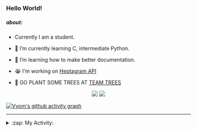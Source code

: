 ### Hello World!

##### about:
- Currently I am a student.
- 🌱 I’m currently learning C, intermediate Python.
- 🌱 I’m learning how to make better documentation.
- 😭 I'm working on [Heptagram API](https://github.com/Heptagram-Bot/api)

- 🌱 GO PLANT SOME TREES AT [TEAM TREES](https://teamtrees.org/)

<p align="center">
  <a href="https://twitter.com/Vyvy_viM"><img target="_blank" src="https://img.shields.io/badge/twitter%20@Vyvy_viM-0D95E8?style=for-the-badge&logo=twitter&logoColor=white"/></a> 
  <a href="https://vyvy-vi.github.io/portfolio"><img target="_blank" src="https://img.shields.io/badge/-I%27m_craving_for_open_source-green?style=for-the-badge&logo=github&logoColor=black"/></a> 
</p>

[![Vyom's github activity graph](https://activity-graph.herokuapp.com/graph?username=Vyvy-vi)](https://github.com/ashutosh00710/github-readme-activity-graph)

---
<details>
  <summary>:zap: My Activity:</summary>
  
<!--START_SECTION:waka-->
**I'm a Night 🦉** 

```text
🌞 Morning    38 commits     █░░░░░░░░░░░░░░░░░░░░░░░░   6.07% 
🌆 Daytime    132 commits    █████░░░░░░░░░░░░░░░░░░░░   21.09% 
🌃 Evening    235 commits    █████████░░░░░░░░░░░░░░░░   37.54% 
🌙 Night      221 commits    ████████░░░░░░░░░░░░░░░░░   35.3%

```
📅 **I'm Most Productive on Sunday** 

```text
Monday       68 commits     ██░░░░░░░░░░░░░░░░░░░░░░░   10.86% 
Tuesday      83 commits     ███░░░░░░░░░░░░░░░░░░░░░░   13.26% 
Wednesday    88 commits     ███░░░░░░░░░░░░░░░░░░░░░░   14.06% 
Thursday     84 commits     ███░░░░░░░░░░░░░░░░░░░░░░   13.42% 
Friday       55 commits     ██░░░░░░░░░░░░░░░░░░░░░░░   8.79% 
Saturday     87 commits     ███░░░░░░░░░░░░░░░░░░░░░░   13.9% 
Sunday       161 commits    ██████░░░░░░░░░░░░░░░░░░░   25.72%

```


📊 **This Week I Spent My Time On** 

```text
🔥 Editors: 
Vim                      10 hrs 44 mins      █████████████████████████   100.0%

🐱‍💻 Projects: 
api                      5 hrs 25 mins       ████████████░░░░░░░░░░░░░   50.52% 
uwus-online              1 hr 35 mins        ███░░░░░░░░░░░░░░░░░░░░░░   14.76% 
commit-your-code-bot     1 hr 15 mins        ███░░░░░░░░░░░░░░░░░░░░░░   11.68% 
Shepherd-bot             44 mins             █░░░░░░░░░░░░░░░░░░░░░░░░   6.94% 
verification-bot-demo    38 mins             █░░░░░░░░░░░░░░░░░░░░░░░░   6.02%

```


 Last Updated on 02/10/2021
<!--END_SECTION:waka-->
</details>
